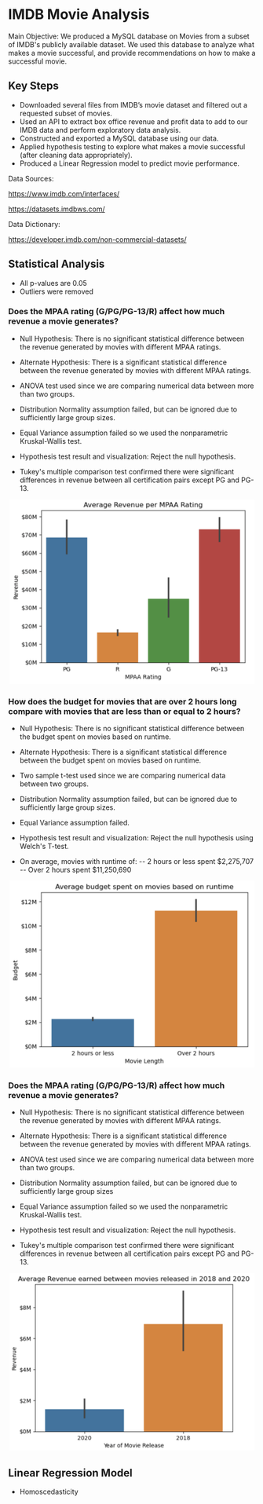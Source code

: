 # IMDB Movie Analysis
 
Main Objective: We produced a MySQL database on Movies from a subset of IMDB's publicly available dataset. We used this database to analyze what makes a movie successful, and provide recommendations on how to make a successful movie.

## Key Steps

- Downloaded several files from IMDB’s movie dataset and filtered out a requested subset of movies.
- Used an API to extract box office revenue and profit data to add to our IMDB data and perform exploratory data analysis.
- Constructed and exported a MySQL database using our data.
- Applied hypothesis testing to explore what makes a movie successful (after cleaning data appropriately).
- Produced a Linear Regression model to predict movie performance.

Data Sources:

https://www.imdb.com/interfaces/

https://datasets.imdbws.com/

Data Dictionary:

https://developer.imdb.com/non-commercial-datasets/

## Statistical Analysis

- All p-values are 0.05
- Outliers were removed

### Does the MPAA rating (G/PG/PG-13/R) affect how much revenue a movie generates?

- Null Hypothesis: There is no significant statistical difference between the revenue generated by movies with different MPAA ratings.

- Alternate Hypothesis: There is a significant statistical difference between the revenue generated by movies with different MPAA ratings.

- ANOVA test used since we are comparing numerical data between more than two groups.

- Distribution Normality assumption failed, but can be ignored due to sufficiently large group sizes.

- Equal Variance assumption failed so we used the nonparametric Kruskal-Wallis test.

- Hypothesis test result and visualization: Reject the null hypothesis.

- Tukey's multiple comparison test confirmed there were significant differences in revenue between all certification pairs except PG and PG-13.

<p align="center">
<img src="HT1.png" width=500px>

### How does the budget for movies that are over 2 hours long compare with movies that are less than or equal to 2 hours?

- Null Hypothesis: There is no significant statistical difference between the budget spent on movies based on runtime.

- Alternate Hypothesis: There is a significant statistical difference between the budget spent on movies based on runtime.

- Two sample t-test used since we are comparing numerical data between two groups.

- Distribution Normality assumption failed, but can be ignored due to sufficiently large group sizes.

- Equal Variance assumption failed.

- Hypothesis test result and visualization: Reject the null hypothesis using Welch's T-test.

- On average, movies with runtime of:
-- 2 hours or less spent $2,275,707
-- Over 2 hours spent $11,250,690

<p align="center">
<img src="HT2.png" width=500px>
 
 ### Does the MPAA rating (G/PG/PG-13/R) affect how much revenue a movie generates?

- Null Hypothesis: There is no significant statistical difference between the revenue generated by movies with different MPAA ratings.

- Alternate Hypothesis: There is a significant statistical difference between the revenue generated by movies with different MPAA ratings.

- ANOVA test used since we are comparing numerical data between more than two groups.

- Distribution Normality assumption failed, but can be ignored due to sufficiently large group sizes

- Equal Variance assumption failed so we used the nonparametric Kruskal-Wallis test.

- Hypothesis test result and visualization: Reject the null hypothesis.

- Tukey's multiple comparison test confirmed there were significant differences in revenue between all certification pairs except PG and PG-13.

<p align="center">
<img src="HT3.png" width=500px>
 
 ## Linear Regression Model
 
 - Homoscedasticity
